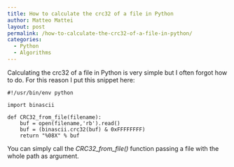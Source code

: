```yaml
---
title: How to calculate the crc32 of a file in Python
author: Matteo Mattei
layout: post
permalink: /how-to-calculate-the-crc32-of-a-file-in-python/
categories:
  - Python
  - Algorithms
---
```

Calculating the crc32 of a file in Python is very simple but I often forgot how to do. For this reason I put this snippet here:

```
#!/usr/bin/env python

import binascii

def CRC32_from_file(filename):
    buf = open(filename,'rb').read()
    buf = (binascii.crc32(buf) & 0xFFFFFFFF)
    return "%08X" % buf
```

You can simply call the *CRC32_from_file()* function passing a file with the whole path as argument.
